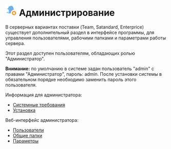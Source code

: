 # ![](../media/app/icons/admin_18/admin_default-01.svg) Администрирование

В серверных вариантах поставки (Team, Satandard, Enterprice) существует дополнительный раздел в интерфейсе программы, для управления пользователями, рабочими папками и параметрами работы сервера.

Этот раздел доступен пользователям, обладающих ролью "Администратор".

**Внимание:** по умолчанию в системе задан пользователь "admin" с правами "Администратор", пароль: admin.
После установки системы в обязательном порядке необходимо заменить пароль этого пользователя.

Информация для администратора:

* [Системные требования](../setup/system-requirements.md)
* [Установка](../setup/installation.md)

Веб-интерфейс администратора:

* [Пользователи](./users.md)
* [Общие папки](./shared_folder.md)
* [Параметры](./parameters.md)
